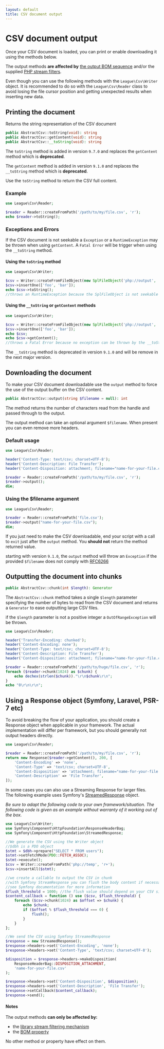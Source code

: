 ```yaml
---
layout: default
title: CSV document output
---
```


# CSV document output

Once your CSV document is loaded, you can print or enable downloading it using the methods below.

The output methods **are affected by** [the output BOM sequence](/9.0/connections/bom/) and/or the supplied [PHP stream filters](/9.0/connections/filters/).

<p class="message-info">Even though you can use the following methods with the <code>League\Csv\Writer</code> object. It is recommended to do so with the <code>League\Csv\Reader</code> class to avoid losing the file cursor position and getting unexpected results when inserting new data.</p>


## Printing the document

Returns the string representation of the CSV document

~~~php
public AbstractCsv::toString(void): string
public AbstractCsv::getContent(void): string
public AbstractCsv::__toString(void): string
~~~

<p class="message-notice">The <code>toString</code> method is added in version <code>9.7.0</code> and replaces the <code>getContent</code> method which is <strong>deprecated</strong>.</p>
<p class="message-notice">The <code>getContent</code> method is added in version <code>9.1.0</code> and replaces the <code>__toString</code> method which is <strong>deprecated</strong>.</p>

Use the `toString` method to return the CSV full content.

### Example

~~~php
use League\Csv\Reader;

$reader = Reader::createFromPath('/path/to/my/file.csv', 'r');
echo $reader->toString();
~~~

### Exceptions and Errors

If the CSV document is not seekable a `Exception` or a `RuntimeException` may be thrown when using `getContent`. A `Fatal Error` will be trigger when using the `__toString` method.

#### Using the `toString` method

~~~php
use League\Csv\Writer;

$csv = Writer::createFromFileObject(new SplFileObject('php://output', 'w'));
$csv->insertOne(['foo', 'bar']);
echo $csv->toString();
//throws an RuntimeException because the SplFileObject is not seekable
~~~

#### Using the `__toString` or `getContent` methods

~~~php
use League\Csv\Writer;

$csv = Writer::createFromFileObject(new SplFileObject('php://output', 'w'));
$csv->insertOne(['foo', 'bar']);
echo $csv;
echo $csv->getContent();
//throws a Fatal Error because no exception can be thrown by the __toString method
~~~

<p class="message-warning">The <code>__toString</code> method is deprecated in version <code>9.1.0</code> and will be remove in the next major version.</p>

## Downloading the document

To make your CSV document downloadable use the `output` method to force the use of the output buffer on the CSV content.

~~~php
public AbstractCsv::output(string $filename = null): int
~~~

The method returns the number of characters read from the handle and passed through to the output.

The output method can take an optional argument `$filename`. When present you
can even remove more headers.

### Default usage

~~~php
use League\Csv\Reader;

header('Content-Type: text/csv; charset=UTF-8');
header('Content-Description: File Transfer');
header('Content-Disposition: attachment; filename="name-for-your-file.csv"');

$reader = Reader::createFromPath('/path/to/my/file.csv', 'r');
$reader->output();
die;
~~~

### Using the $filename argument

~~~php
use League\Csv\Reader;

$reader = Reader::createFromPath('file.csv');
$reader->output("name-for-your-file.csv");
die;
~~~

<p class="message-notice">If you just need to make the CSV downloadable, end your script with a call to <code>exit</code> just after the <code>output</code> method. You <strong>should not</strong> return the method returned value.</p>

<p class="message-warning">starting with version <code>9.1.0</code>, the <code>output</code> method will throw an <code>Exception</code> if the provided <code>$filename</code> does not comply with <a href="https://tools.ietf.org/html/rfc6266#section-4">RFC6266</a></p>

## Outputting the document into chunks

~~~php
public AbstractCsv::chunk(int $length): Generator
~~~

The `AbstractCsv::chunk` method takes a single `$length` parameter specifying the number of bytes to read from the CSV document and returns a `Generator` to ease outputting large CSV files.

<p class="message-warning">if the <code>$length</code> parameter is not a positive integer a <code>OutOfRangeException</code> will be thrown.</p>

~~~php
use League\Csv\Reader;

header('Transfer-Encoding: chunked');
header('Content-Encoding: none');
header('Content-Type: text/csv; charset=UTF-8');
header('Content-Description: File Transfer');
header('Content-Disposition: attachment; filename="name-for-your-file.csv"');

$reader = Reader::createFromPath('/path/to/huge/file.csv', 'r');
foreach ($reader->chunk(1024) as $chunk) {
    echo dechex(strlen($chunk))."\r\n$chunk\r\n";
}
echo "0\r\n\r\n";
~~~

## Using a Response object (Symfony, Laravel, PSR-7 etc)

To avoid breaking the flow of your application, you should create a Response object when applicable in your framework. The actual implementation will differ per framework, but you should generally not output headers directly.

~~~php
use League\Csv\Reader;

$reader = Reader::createFromPath('/path/to/my/file.csv', 'r');
return new Response($reader->getContent(), 200, [
    'Content-Encoding' => 'none',
    'Content-Type' => 'text/csv; charset=UTF-8',
    'Content-Disposition' => 'attachment; filename="name-for-your-file.csv"',
    'Content-Description' => 'File Transfer',
]);
~~~

In some cases you can also use a Streaming Response for larger files.  
The following example uses Symfony's [StreamedResponse](http://symfony.com/doc/current/components/http_foundation/introduction.html#streaming-a-response) object. 

<p class="message-notice"><i>Be sure to adapt the following code to your own framework/situation. The following code is given as an example without warranty of it working out of the box.</i></p>

~~~php
use League\Csv\Writer;
use Symfony\Component\HttpFoundation\ResponseHeaderBag;
use Symfony\Component\HttpFoundation\StreamedResponse;

//We generate the CSV using the Writer object
//$dbh is a PDO object
$stmt = $dbh->prepare("SELECT * FROM users");
$stmt->setFetchMode(PDO::FETCH_ASSOC);
$stmt->execute();
$csv = Writer::createFromPath('php://temp', 'r+');
$csv->insertAll($stmt);

//we create a callable to output the CSV in chunk
//with Symfony StreamResponse you can flush the body content if necessary
//see Symfony documentation for more information
$flush_threshold = 1000; //the flush value should depend on your CSV size.
$content_callback = function () use ($csv, $flush_threshold) {
    foreach ($csv->chunk(1024) as $offset => $chunk) {
        echo $chunk;
        if ($offset % $flush_threshold === 0) {
            flush();
        }
    }
};

//We send the CSV using Symfony StreamedResponse
$response = new StreamedResponse();
$response->headers->set('Content-Encoding', 'none');
$response->headers->set('Content-Type', 'text/csv; charset=UTF-8');

$disposition = $response->headers->makeDisposition(
    ResponseHeaderBag::DISPOSITION_ATTACHMENT,
    'name-for-your-file.csv'
);

$response->headers->set('Content-Disposition', $disposition);
$response->headers->set('Content-Description', 'File Transfer');
$response->setCallback($content_callback);
$response->send();
~~~

#### Notes

The output methods **can only be affected by:**

- the [library stream filtering mechanism](/8.0/filtering/)
- the [BOM property](/8.0/bom/)

No other method or property have effect on them.
